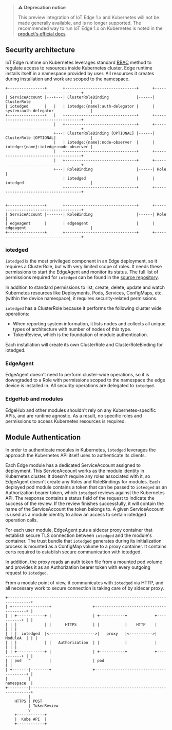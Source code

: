 
> ⚠️ **Deprecation notice**
>
> This preview integration of IoT Edge 1.x and Kubernetes will not be made generally available, and is no longer supported. The recommended way to run IoT Edge 1.x on Kubernetes is noted in the [product's official docs](https://docs.microsoft.com/azure/iot-edge/how-to-install-iot-edge-kubernetes?view=iotedge-2020-11)

## Security architecture

IoT Edge runtime on Kubernetes leverages standard [RBAC](https://kubernetes.io/docs/reference/access-authn-authz/rbac/) method to regulate access to resources inside Kubernetes cluster. Edge runtime installs itself in a namespace provided by user. All resources it creates during installation and work are scoped to the namespace.

```
+----------------+       +-------------------------------+      +--------------------------------------+
| ServiceAccount |---+---| ClusterRoleBinding            |------| ClusterRole                          |
| iotedged       |   |   | iotedge:{name}:auth-delegator |      | system:auth-delegator                |
+----------------+   |   +-------------------------------+      +--------------------------------------+
                     |   +-------------------------------+      +--------------------------------------+
                     +---| ClusterRoleBinding [OPTIONAL] |------| ClusterRole [OPTIONAL]               |
                     |   | iotedge:{name}:node-observer  |      | iotedge:{name}:iotedge:node-observer |
                     |   +-------------------------------+      +--------------------------------------+
                     |   +-------------------------------+      +--------------------------------------+
                     +---| RoleBinding                   |------| Role                                 |
                         | iotedged                      |      | iotedged                             |
                         +-------------------------------+      +--------------------------------------+


+----------------+       +-------------------------------+      +--------------------------------------+
| ServiceAccount |-------| RoleBinding                   |------| Role                                 |
| edgeagent      |       | edgeagent                     |      | edgeagent                            |
+----------------+       +-------------------------------+      +--------------------------------------+
```

### iotedged

`iotedged` is the most privileged component in an Edge deployment, so it requires a ClusterRole, but with very limited scope of roles. It needs these permissions to start the EdgeAgent and monitor its status. The full list of permissions required for `iotedged` can be found in the [source repository](https://github.com/Azure/iotedge/blob/release/1.1-k8s-preview/kubernetes/charts/edge-kubernetes/templates/edge-rbac.yaml). 

In addition to standard permissions to list, create, delete, update and watch Kubernetes resources like Deployments, Pods, Services, ConfigMaps, etc. (within the device namespace), it requires security-related permissions.

`iotedged` has a ClusterRole because it performs the following cluster wide operations:
* When reporting system information, it lists nodes and collects all unique types of architecture with number of nodes of this type. 
* TokenReview, which is the foundation of module authentication.

Each installation will create its own ClusterRole and ClusterRoleBinding for iotedged.

### EdgeAgent

EdgeAgent doesn't need to perform cluster-wide operations, so it is downgraded to a Role with permissions scoped to the namespace the edge device is installed in. All security operations are delegated to `iotedged`.

### EdgeHub and modules

EdgeHub and other modules shouldn't rely on any Kubernetes-specific APIs, and are runtime agnostic. As a result, no specific roles and permissions to access Kubernetes resources is required.

## Module Authentication

In order to authenticate modules in Kubernetes, `iotedged` leverages the approach the Kubernetes API itself uses to authenticate its clients.

Each Edge module has a dedicated ServiceAccount assigned to deployment. This ServiceAccount works as the module identity in Kubernetes cluster. It doesn't require  any roles associated with it, so EdgeAgent doesn't create any Roles and RoleBindings for modules. Each deployed pod module contains a token that can be passed to `iotedged` as an Authorization bearer token, which `iotedged` reviews against the Kubernetes API. The response contains a status field of the request to indicate the success of the review. If the review finishes successfully, it will contain the name of the ServiceAccount the token belongs to. A given ServiceAccount is used as a module identity to allow an access to certain iotedged operation calls.

For each user module, EdgeAgent puts a sidecar proxy container that establish secure TLS connection between `iotedged` and the module's container. The trust bundle that `iotedged` generates during its initialization process is mounted as a ConfigMap volume to a proxy container. It contains certs required to establish secure communication with iotedged.

In addition, the proxy reads an auth token file from a mounted pod volume and provides it as an Authorization bearer token with every outgoing request to `iotedged`.

From a module point of view, it communicates with `iotedged` via HTTP, and all necessary work to secure connection is taking care of by sidecar proxy.

```
+--------------------------------------------------------------------------------+
| +----------------+                  +----------------------------------------+ |                
| | +------------+ |                  | +-----------+            +-----------+ | |                
| | |            | |      HTTPS       | |           |    HTTP    |           | | |                 
| | |  iotedged  |<-------------------->|   proxy   |<---------->|  ModuleA  | | |                 
| | |            | |   Authorization  | |           |            |           | | |                 
| | +------------+ |                  | +-----------+            +-----------+ | |                 
| | pod   ^        |                  | pod                                    | |                 
| +-------|--------+                  +----------------------------------------+ |                 
|         |                                                           namespace  |                  
+---------|----------------------------------------------------------------------+
          |
    HTTPS | POST                                                                              
          | TokenReview                                                                            
          v                                                                                        
    +------------+                                                                                 
    |  Kube API  |                                                                                 
    +------------+                                                                                 
```

